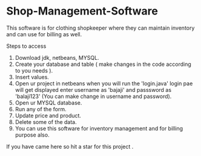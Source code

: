 # Shop-Management-Software
This software is for clothing shopkeeper where they can maintain inventory and can use for billing as well.

Steps to access 
1) Download jdk, netbeans, MYSQL.
2) Create your database and table ( make changes in the code according to you needs ).
4) Insert values.
5) Open ur project in netbeans when you will run the 'login.java' login pae will get displayed enter username as 'bajaji' and passsword as 'balaji123' (You can make change in username and password).
6) Open ur MYSQL database.
7) Run any of the form. 
8) Update price and product.
9) Delete some of the data.
10) You can use this software for inventory management and for billing purpose also.

If you have came here so hit a star for this project .
